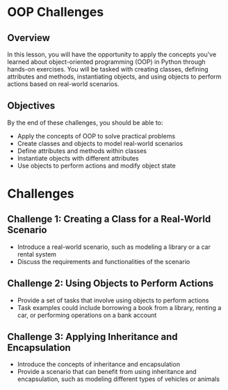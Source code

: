 # OOP Challenges

## Overview

In this lesson, you will have the opportunity to apply the concepts you've learned about object-oriented programming (OOP) in Python through hands-on exercises. You will be tasked with creating classes, defining attributes and methods, instantiating objects, and using objects to perform actions based on real-world scenarios.

## Objectives

By the end of these challenges, you should be able to:

- Apply the concepts of OOP to solve practical problems
- Create classes and objects to model real-world scenarios
- Define attributes and methods within classes
- Instantiate objects with different attributes
- Use objects to perform actions and modify object state

# Challenges

## Challenge 1: Creating a Class for a Real-World Scenario

- Introduce a real-world scenario, such as modeling a library or a car rental system
- Discuss the requirements and functionalities of the scenario

## Challenge 2: Using Objects to Perform Actions

- Provide a set of tasks that involve using objects to perform actions
- Task examples could include borrowing a book from a library, renting a car, or performing operations on a bank account

## Challenge 3: Applying Inheritance and Encapsulation

- Introduce the concepts of inheritance and encapsulation
- Provide a scenario that can benefit from using inheritance and encapsulation, such as modeling different types of vehicles or animals

